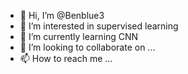- 👋 Hi, I’m @Benblue3
- 👀 I’m interested in supervised learning
- 🌱 I’m currently learning CNN
- 💞️ I’m looking to collaborate on ...
- 📫 How to reach me ...

<!---
Benblue3/Benblue3 is a ✨ special ✨ repository because its `README.md` (this file) appears on your GitHub profile.
You can click the Preview link to take a look at your changes.
--->
